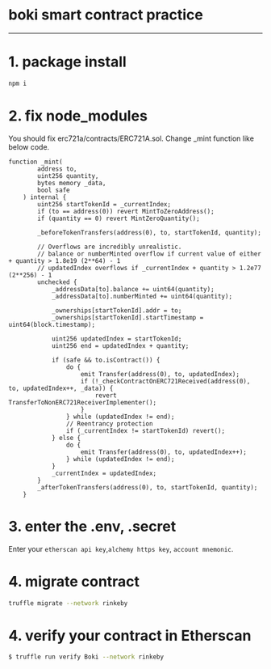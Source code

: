 # boki smart contract practice
-----

# 1. package install
```bash
npm i
```

# 2. fix node_modules
You should fix erc721a/contracts/ERC721A.sol.
Change _mint function like below code.

```solidity
function _mint(
        address to,
        uint256 quantity,
        bytes memory _data,
        bool safe
    ) internal {
        uint256 startTokenId = _currentIndex;
        if (to == address(0)) revert MintToZeroAddress();
        if (quantity == 0) revert MintZeroQuantity();

        _beforeTokenTransfers(address(0), to, startTokenId, quantity);

        // Overflows are incredibly unrealistic.
        // balance or numberMinted overflow if current value of either + quantity > 1.8e19 (2**64) - 1
        // updatedIndex overflows if _currentIndex + quantity > 1.2e77 (2**256) - 1
        unchecked {
            _addressData[to].balance += uint64(quantity);
            _addressData[to].numberMinted += uint64(quantity);

            _ownerships[startTokenId].addr = to;
            _ownerships[startTokenId].startTimestamp = uint64(block.timestamp);

            uint256 updatedIndex = startTokenId;
            uint256 end = updatedIndex + quantity;

            if (safe && to.isContract()) {
                do {
                    emit Transfer(address(0), to, updatedIndex);
                    if (!_checkContractOnERC721Received(address(0), to, updatedIndex++, _data)) {
                        revert TransferToNonERC721ReceiverImplementer();
                    }
                } while (updatedIndex != end);
                // Reentrancy protection
                if (_currentIndex != startTokenId) revert();
            } else {
                do {
                    emit Transfer(address(0), to, updatedIndex++);
                } while (updatedIndex != end);
            }
            _currentIndex = updatedIndex;
        }
        _afterTokenTransfers(address(0), to, startTokenId, quantity);
    }
```
# 3. enter the .env, .secret
Enter your `etherscan api key`,`alchemy https key`, `account mnemonic`. 

# 4. migrate contract

```bash
truffle migrate --network rinkeby
```

# 4. verify your contract in Etherscan

```bash
$ truffle run verify Boki --network rinkeby
```
